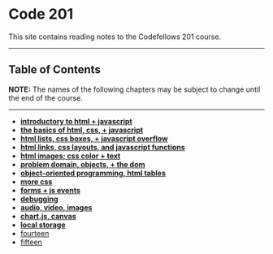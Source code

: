 # Code 201 
This site contains reading notes to the Codefellows 201 course.

---

## Table of Contents

**NOTE:** The names of the following chapters may be subject to change until the end of the course.

---

- **[introductory to html + javascript](intro.md)**
- **[the basics of html, css, + javascript](basics.md)**
- **[html lists, css boxes, + javascript overflow](lists-boxes-controlflow.md)**
- **[html links, css layouts, and javascript functions](linklayfunct.md)**
- **[html images; css color + text](imagecolortext.md)**
- **[problem domain, objects, + the dom](probobjdom.md)**
- **[object-oriented programming, html tables](progtables.md)**
- **[more css](morecss.md)**
- **[forms + js events](formsandevents.md)**
- **[debugging](debugging.md)**
- **[audio, video, images](avi.md)**
- **[chart.js, canvas](chartjscanvas.md)**
- **[local storage](localstorage.md)**
- [fourteen]()
- [fifteen]()

